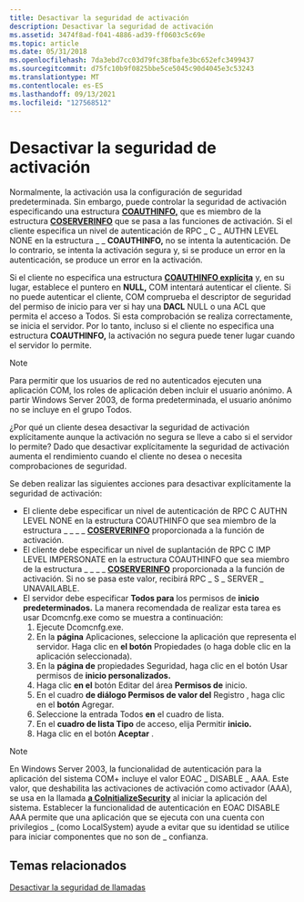 ```yaml
---
title: Desactivar la seguridad de activación
description: Desactivar la seguridad de activación
ms.assetid: 3474f8ad-f041-4886-ad39-ff0603c5c69e
ms.topic: article
ms.date: 05/31/2018
ms.openlocfilehash: 7da3ebd7cc03d79fc38fbafe3bc652efc3499437
ms.sourcegitcommit: d75fc10b9f0825bbe5ce5045c90d4045e3c53243
ms.translationtype: MT
ms.contentlocale: es-ES
ms.lasthandoff: 09/13/2021
ms.locfileid: "127568512"
---
```

# <a name="turning-off-activation-security"></a>Desactivar la seguridad de activación

Normalmente, la activación usa la configuración de seguridad predeterminada. Sin embargo, puede controlar la seguridad de activación especificando una estructura [**COAUTHINFO,**](/windows/desktop/api/wtypesbase/ns-wtypesbase-coauthinfo) que es miembro de la estructura [**COSERVERINFO**](/windows/win32/api/objidlbase/ns-objidlbase-coserverinfo) que se pasa a las funciones de activación. Si el cliente especifica un nivel de autenticación de RPC \_ C \_ AUTHN LEVEL NONE en la estructura \_ \_ **COAUTHINFO,** no se intenta la autenticación. De lo contrario, se intenta la activación segura y, si se produce un error en la autenticación, se produce un error en la activación.

Si el cliente no especifica una estructura [**COAUTHINFO explícita**](/windows/desktop/api/wtypesbase/ns-wtypesbase-coauthinfo) y, en su lugar, establece el puntero en **NULL,** COM intentará autenticar el cliente. Si no puede autenticar el cliente, COM comprueba el descriptor de seguridad del permiso de inicio para ver si hay una **DACL** NULL o una ACL que permita el acceso a Todos. Si esta comprobación se realiza correctamente, se inicia el servidor. Por lo tanto, incluso si el cliente no especifica una estructura **COAUTHINFO,** la activación no segura puede tener lugar cuando el servidor lo permite.

> [!Note]  
> Para permitir que los usuarios de red no autenticados ejecuten una aplicación COM, los roles de aplicación deben incluir el usuario anónimo. A partir Windows Server 2003, de forma predeterminada, el usuario anónimo no se incluye en el grupo Todos.

 

¿Por qué un cliente desea desactivar la seguridad de activación explícitamente aunque la activación no segura se lleve a cabo si el servidor lo permite? Dado que desactivar explícitamente la seguridad de activación aumenta el rendimiento cuando el cliente no desea o necesita comprobaciones de seguridad.

Se deben realizar las siguientes acciones para desactivar explícitamente la seguridad de activación:

-   El cliente debe especificar un nivel de autenticación de RPC C AUTHN LEVEL NONE en la estructura COAUTHINFO que sea miembro de la estructura \_ \_ \_ \_ [**COSERVERINFO**](/windows/win32/api/objidlbase/ns-objidlbase-coserverinfo) [](/windows/desktop/api/wtypesbase/ns-wtypesbase-coauthinfo) proporcionada a la función de activación.
-   El cliente debe especificar un nivel de suplantación de RPC C IMP LEVEL IMPERSONATE en la estructura COAUTHINFO que sea miembro de la estructura \_ \_ \_ \_ [**COSERVERINFO**](/windows/win32/api/objidlbase/ns-objidlbase-coserverinfo) [](/windows/desktop/api/wtypesbase/ns-wtypesbase-coauthinfo) proporcionada a la función de activación. Si no se pasa este valor, recibirá RPC \_ S \_ SERVER \_ UNAVAILABLE.
-   El servidor debe especificar **Todos para** los permisos de **inicio predeterminados.** La manera recomendada de realizar esta tarea es usar Dcomcnfg.exe como se muestra a continuación:
    1.  Ejecute Dcomcnfg.exe.
    2.  En la **página** Aplicaciones, seleccione la aplicación que representa el servidor. Haga clic en **el botón** Propiedades (o haga doble clic en la aplicación seleccionada).
    3.  En la **página de** propiedades Seguridad, haga clic en el botón Usar permisos de **inicio personalizados.**
    4.  Haga clic **en el** botón Editar del área **Permisos de** inicio.
    5.  En el cuadro **de diálogo Permisos de valor del** Registro , haga clic en el **botón** Agregar.
    6.  Seleccione la entrada Todos **en** el cuadro de lista.
    7.  En el **cuadro de lista Tipo** de acceso, elija Permitir **inicio.**
    8.  Haga clic en el botón **Aceptar** .

> [!Note]  
> En Windows Server 2003, la funcionalidad de autenticación para la aplicación del sistema COM+ incluye el valor EOAC \_ DISABLE \_ AAA. Este valor, que deshabilita las activaciones de activación como activador (AAA), se usa en la llamada [**a CoInitializeSecurity**](/windows/desktop/api/combaseapi/nf-combaseapi-coinitializesecurity) al iniciar la aplicación del sistema. Establecer la funcionalidad de autenticación en EOAC DISABLE AAA permite que una aplicación que se ejecuta con una cuenta con privilegios \_ (como LocalSystem) ayude a evitar que su identidad se utilice para iniciar componentes que no son de \_ confianza.

 

## <a name="related-topics"></a>Temas relacionados

<dl> <dt>

[Desactivar la seguridad de llamadas](turning-off-call-security.md)
</dt> </dl>

 

 